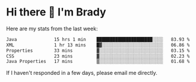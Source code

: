 # Hi there 👋 I'm Brady

Here are my stats from the last week:
<!--START_SECTION:waka-->

```txt
Java              15 hrs 1 min    █████████████████████░░░░   83.93 %
XML               1 hr 13 mins    █▓░░░░░░░░░░░░░░░░░░░░░░░   06.86 %
Properties        33 mins         ▓░░░░░░░░░░░░░░░░░░░░░░░░   03.15 %
CSS               23 mins         ▓░░░░░░░░░░░░░░░░░░░░░░░░   02.23 %
Java Properties   17 mins         ▒░░░░░░░░░░░░░░░░░░░░░░░░   01.68 %
```

<!--END_SECTION:waka-->

If I haven't responded in a few days, please email me directly. 
